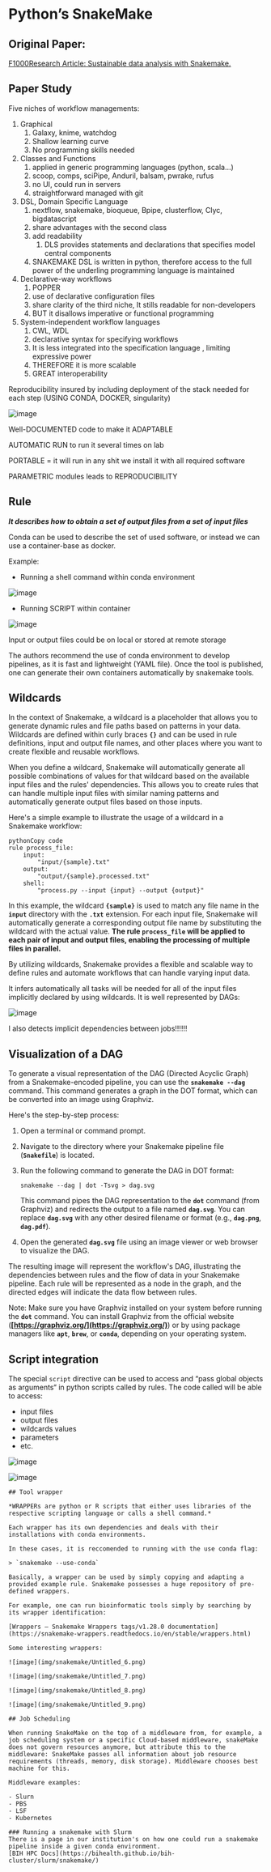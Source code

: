 # Python’s SnakeMake

## Original Paper:

[F1000Research Article: Sustainable data analysis with Snakemake.](https://f1000research.com/articles/10-33/v2)

## Paper Study

Five niches of workflow managements:

1. Graphical
    1. Galaxy, knime, watchdog
    2. Shallow learning curve
    3. No programming skills needed
2. Classes and Functions
    1. applied in generic programming languages (python, scala…)
    2. scoop, comps, sciPipe, Anduril, balsam, pwrake, rufus
    3. no UI, could run in servers
    4. straightforward managed with git
3. DSL, Domain Specific Language
    1. nextflow, snakemake, bioqueue, Bpipe, clusterflow, Clyc, bigdatascript
    2. share advantages with the second class
    3. add readability
        1. DLS provides statements and declarations that specifies model central components
    4. SNAKEMAKE DSL is written in python, therefore access to the full power of the underling programming language is maintained
4. Declarative-way workflows
    1. POPPER
    2. use of declarative configuration files
    3. share clarity of the third niche, It stills readable for non-developers
    4. BUT it disallows imperative or functional programming
5. System-independent workflow languages
    1. CWL, WDL
    2. declarative syntax for specifying workflows
    3. It is less integrated into the specification language , limiting expressive power
    4. THEREFORE it is more scalable
    5. GREAT interoperability

Reproducibility insured by including deployment of the stack needed for each step (USING CONDA, DOCKER, singularity)

![image](img/snakemake/Untitled.png)

Well-DOCUMENTED code to make it ADAPTABLE

AUTOMATIC RUN to run it several times on lab

PORTABLE = it will run in any shit we install it with all required software

PARAMETRIC modules leads to REPRODUCIBILITY

## Rule

***It describes how to obtain a set of output files from a set of input files***

Conda can be used to describe the set of used software, or instead we can use a container-base as docker.

Example:

- Running a shell command within conda environment

![image](img/snakemake/Untitled_1.png)

- Running SCRIPT within container

![image](img/snakemake/Untitled_2.png)

Input or output files could be on local or stored at remote storage

The authors recommend the use of conda environment to develop pipelines, as it is fast and lightweight (YAML file). Once the tool is published, one can generate their own containers automatically by snakemake tools.

## Wildcards

In the context of Snakemake, a wildcard is a placeholder that allows you to generate dynamic rules and file paths based on patterns in your data. Wildcards are defined within curly braces **`{}`** and can be used in rule definitions, input and output file names, and other places where you want to create flexible and reusable workflows.

When you define a wildcard, Snakemake will automatically generate all possible combinations of values for that wildcard based on the available input files and the rules' dependencies. This allows you to create rules that can handle multiple input files with similar naming patterns and automatically generate output files based on those inputs.

Here's a simple example to illustrate the usage of a wildcard in a Snakemake workflow:

```
pythonCopy code
rule process_file:
    input:
        "input/{sample}.txt"
    output:
        "output/{sample}.processed.txt"
    shell:
        "process.py --input {input} --output {output}"
```

In this example, the wildcard **`{sample}`** is used to match any file name in the **`input`** directory with the **`.txt`** extension. For each input file, Snakemake will automatically generate a corresponding output file name by substituting the wildcard with the actual value. **The rule `process_file` will be applied to each pair of input and output files, enabling the processing of multiple files in parallel.**

By utilizing wildcards, Snakemake provides a flexible and scalable way to define rules and automate workflows that can handle varying input data.

It infers automatically all tasks will be needed for all of the input files implicitly declared by using wildcards. It is well represented by DAGs:

![image](img/snakemake/Untitled_3.png)

I also detects implicit dependencies between jobs!!!!!!

## Visualization of a DAG

To generate a visual representation of the DAG (Directed Acyclic Graph) from a Snakemake-encoded pipeline, you can use the **`snakemake --dag`** command. This command generates a graph in the DOT format, which can be converted into an image using Graphviz.

Here's the step-by-step process:

1. Open a terminal or command prompt.
2. Navigate to the directory where your Snakemake pipeline file (**`Snakefile`**) is located.
3. Run the following command to generate the DAG in DOT format:
    
    ```
    snakemake --dag | dot -Tsvg > dag.svg
    ```
    
    This command pipes the DAG representation to the **`dot`** command (from Graphviz) and redirects the output to a file named **`dag.svg`**. You can replace **`dag.svg`** with any other desired filename or format (e.g., **`dag.png`**, **`dag.pdf`**).
    
4. Open the generated **`dag.svg`** file using an image viewer or web browser to visualize the DAG.

The resulting image will represent the workflow's DAG, illustrating the dependencies between rules and the flow of data in your Snakemake pipeline. Each rule will be represented as a node in the graph, and the directed edges will indicate the data flow between rules.

Note: Make sure you have Graphviz installed on your system before running the **`dot`** command. You can install Graphviz from the official website (**[https://graphviz.org/](https://graphviz.org/)**) or by using package managers like **`apt`**, **`brew`**, or **`conda`**, depending on your operating system.

## Script integration

The special `script` directive can be used to access and “pass global objects as arguments“ in python scripts called by rules. The code called will be able to access:
- input files
- output files
- wildcards values
- parameters
- etc.
    
![image](img/snakemake/Untitled_4.png)
    
![image](img/snakemake/Untitled_5.png)
    
    ## Tool wrapper
    
    *WRAPPERs are python or R scripts that either uses libraries of the respective scripting language or calls a shell command.*
    
    Each wrapper has its own dependencies and deals with their installations with conda environments.
    
    In these cases, it is reccomended to running with the use conda flag:
    
    > `snakemake --use-conda`
    
    Basically, a wrapper can be used by simply copying and adapting a provided example rule. Snakemake possesses a huge repository of pre-defined wrappers.
    
    For example, one can run bioinformatic tools simply by searching by its wrapper identification:
    
    [Wrappers — Snakemake Wrappers tags/v1.28.0 documentation](https://snakemake-wrappers.readthedocs.io/en/stable/wrappers.html)
    
    Some interesting wrappers:
    
    ![image](img/snakemake/Untitled_6.png)
    
    ![image](img/snakemake/Untitled_7.png)
    
    ![image](img/snakemake/Untitled_8.png)
    
    ![image](img/snakemake/Untitled_9.png)
    
    ## Job Scheduling
    
    When running SnakeMake on the top of a middleware from, for example, a job scheduling system or a specific Cloud-based middleware, snakeMake does not govern resources anymore, but attribute this to the middleware: SnakeMake passes all information about job resource requirements (threads, memory, disk storage). Middleware chooses best machine for this.
    
    Middleware examples:
    
    - Slurn
    - PBS
    - LSF
    - Kubernetes
    
    ### Running a snakemake with Slurm
    There is a page in our institution's on how one could run a snakemake pipeline inside a given conda environment.
    [BIH HPC Docs](https://bihealth.github.io/bih-cluster/slurm/snakemake/)


